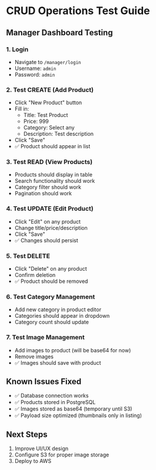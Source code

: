 # CRUD Operations Test Guide

## Manager Dashboard Testing

### 1. Login
- Navigate to `/manager/login`
- Username: `admin`
- Password: `admin`

### 2. Test CREATE (Add Product)
- Click "New Product" button
- Fill in:
  - Title: Test Product
  - Price: 999
  - Category: Select any
  - Description: Test description
- Click "Save"
- ✅ Product should appear in list

### 3. Test READ (View Products)
- Products should display in table
- Search functionality should work
- Category filter should work
- Pagination should work

### 4. Test UPDATE (Edit Product)
- Click "Edit" on any product
- Change title/price/description
- Click "Save"
- ✅ Changes should persist

### 5. Test DELETE
- Click "Delete" on any product
- Confirm deletion
- ✅ Product should be removed

### 6. Test Category Management
- Add new category in product editor
- Categories should appear in dropdown
- Category count should update

### 7. Test Image Management
- Add images to product (will be base64 for now)
- Remove images
- ✅ Images should save with product

## Known Issues Fixed
- ✅ Database connection works
- ✅ Products stored in PostgreSQL
- ✅ Images stored as base64 (temporary until S3)
- ✅ Payload size optimized (thumbnails only in listing)

## Next Steps
1. Improve UI/UX design
2. Configure S3 for proper image storage
3. Deploy to AWS